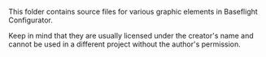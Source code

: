 This folder contains source files for various graphic elements in Baseflight Configurator.

Keep in mind that they are usually licensed under the creator's name and cannot be used in a different
project without the author's permission.